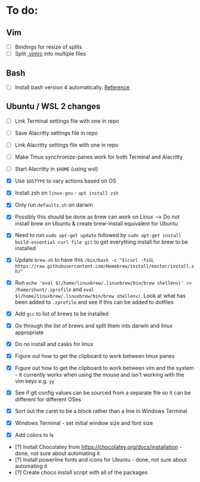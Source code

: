 # To do:

## Vim

- [ ] Bindings for resize of splits
- [ ] Split [.vimrc](./dotfiles/.vimrc) into multiple files

## Bash

- [ ] Install bash version 4 automatically. [Reference](https://gist.github.com/Rican7/44081a9806595704fa7b289c32fcd62c)

## Ubuntu / WSL 2 changes

- [ ] Link Terminal settings file with one in repo
- [ ] Save Alacritty settings file in repo
- [ ] Link Alacritty settings file with one in repo
- [ ] Make Tmux synchronize-panes work for both Terminal and Alacritty
- [ ] Start Alacritty in `$HOME` (using wsl)

- [x] Use `$OSTYPE` to vary actions based on OS
- [x] Install zsh on `linux-gnu` - `apt install zsh`
- [x] Only run `defaults.sh` on darwin
- [x] Possibly this should be done as brew can work on Linux --> Do not install brew on Ubuntu & create brew-install equivalent for Ubuntu
- [x] Need to run `sudo apt-get update` followed by `sudo apt-get install build-essential curl file git` to get everything install for brew to be installed
- [x] Update `brew.sh` to have this `/bin/bash -c "$(curl -fsSL https://raw.githubusercontent.com/Homebrew/install/master/install.sh)"`
- [x] Run `echo 'eval $(/home/linuxbrew/.linuxbrew/bin/brew shellenv)' >> /home/shunt/.zprofile` and `eval $(/home/linuxbrew/.linuxbrew/bin/brew shellenv)`. Look at what has been added to `.zprofile` and see if this can be added to dotfiles
- [x] Add `gcc` to list of brews to be installed
- [x] Go through the list of brews and split them into darwin and linux appropriate
- [x] Do no install and casks for linux
- [x] Figure out how to get the clipboard to work between tmux panes
- [x] Figure out how to get the clipboard to work between vim and the system - it currently works when using the mouse and isn't working with the vim keys e.g. `yy`
- [x] See if git config values can be sourced from a separate file so it can be different for different OSes
- [x] Sort out the caret to be a block rather than a line in Windows Terminal
- [x] Windows Terminal - set initial window size and font size
- [x] Add colors to ls

- [?] Install Chocolatey from https://chocolatey.org/docs/installation - done, not sure about automating it
- [?] Install powerline fonts and icons for Ubuntu - done, not sure about automating it
- [?] Create choco install script with all of the packages
